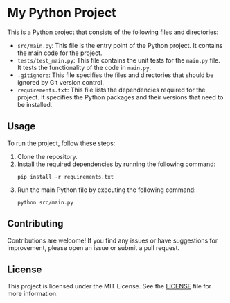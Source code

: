 # My Python Project

This is a Python project that consists of the following files and directories:

- `src/main.py`: This file is the entry point of the Python project. It contains the main code for the project.
- `tests/test_main.py`: This file contains the unit tests for the `main.py` file. It tests the functionality of the code in `main.py`.
- `.gitignore`: This file specifies the files and directories that should be ignored by Git version control.
- `requirements.txt`: This file lists the dependencies required for the project. It specifies the Python packages and their versions that need to be installed.

## Usage

To run the project, follow these steps:

1. Clone the repository.
2. Install the required dependencies by running the following command:
   ```
   pip install -r requirements.txt
   ```
3. Run the main Python file by executing the following command:
   ```
   python src/main.py
   ```

## Contributing

Contributions are welcome! If you find any issues or have suggestions for improvement, please open an issue or submit a pull request.

## License

This project is licensed under the MIT License. See the [LICENSE](LICENSE) file for more information.